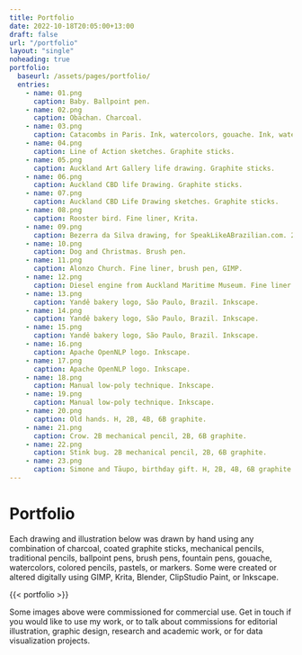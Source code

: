 ```yaml
---
title: Portfolio
date: 2022-10-18T20:05:00+13:00
draft: false
url: "/portfolio"
layout: "single"
noheading: true
portfolio:
  baseurl: /assets/pages/portfolio/
  entries:
    - name: 01.png
      caption: Baby. Ballpoint pen.
    - name: 02.png
      caption: Obāchan. Charcoal.
    - name: 03.png
      caption: Catacombs in Paris. Ink, watercolors, gouache. Ink, watercolors, gouache.
    - name: 04.png
      caption: Line of Action sketches. Graphite sticks.
    - name: 05.png
      caption: Auckland Art Gallery life drawing. Graphite sticks.
    - name: 06.png
      caption: Auckland CBD life Drawing. Graphite sticks.
    - name: 07.png
      caption: Auckland CBD Life Drawing sketches. Graphite sticks.
    - name: 08.png
      caption: Rooster bird. Fine liner, Krita.
    - name: 09.png
      caption: Bezerra da Silva drawing, for SpeakLikeABrazilian.com. 2B graphite, GIMP.
    - name: 10.png
      caption: Dog and Christmas. Brush pen.
    - name: 11.png
      caption: Alonzo Church. Fine liner, brush pen, GIMP.
    - name: 12.png
      caption: Diesel engine from Auckland Maritime Museum. Fine liner.
    - name: 13.png
      caption: Yandê bakery logo, São Paulo, Brazil. Inkscape.
    - name: 14.png
      caption: Yandê bakery logo, São Paulo, Brazil. Inkscape.
    - name: 15.png
      caption: Yandê bakery logo, São Paulo, Brazil. Inkscape.
    - name: 16.png
      caption: Apache OpenNLP logo. Inkscape.
    - name: 17.png
      caption: Apache OpenNLP logo. Inkscape.
    - name: 18.png
      caption: Manual low-poly technique. Inkscape.
    - name: 19.png
      caption: Manual low-poly technique. Inkscape.
    - name: 20.png
      caption: Old hands. H, 2B, 4B, 6B graphite.
    - name: 21.png
      caption: Crow. 2B mechanical pencil, 2B, 6B graphite.
    - name: 22.png
      caption: Stink bug. 2B mechanical pencil, 2B, 6B graphite.
    - name: 23.png
      caption: Simone and Tāupo, birthday gift. H, 2B, 4B, 6B graphite.
---
```


<h1 aria-hidden="true" class="hidden">Portfolio</h1>

Each drawing and illustration below was drawn by hand using any combination of
charcoal, coated graphite sticks, mechanical pencils, traditional pencils,
ballpoint pens, brush pens, fountain pens, gouache, watercolors, colored
pencils, pastels, or markers. Some were created or altered digitally using
GIMP, Krita, Blender, ClipStudio Paint, or Inkscape.

{{< portfolio >}}

Some images above were commissioned for commercial use. Get in touch if
you would like to use my work, or to talk about commissions for editorial
illustration, graphic design, research and academic work, or for data
visualization projects.
